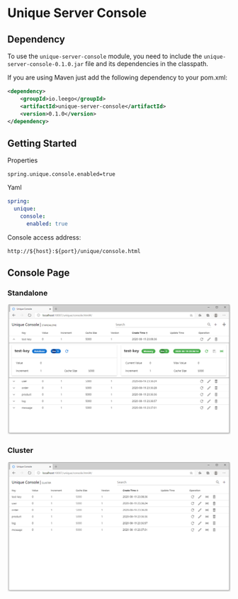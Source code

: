 # Unique Server Console

## Dependency

To use the `unique-server-console` module, you need to include the `unique-server-console-0.1.0.jar` file and its dependencies in the classpath.

If you are using Maven just add the following dependency to your pom.xml:

```xml
<dependency>
    <groupId>io.leego</groupId>
    <artifactId>unique-server-console</artifactId>
    <version>0.1.0</version>
</dependency>
```

## Getting Started

Properties

```properties
spring.unique.console.enabled=true
```

Yaml

```yaml
spring:
  unique:
    console:
      enabled: true
```

Console access address:

```
http://${host}:${port}/unique/console.html
```

## Console Page

### Standalone

![Standalone](../images/standalone.png)

### Cluster

![Cluster](../images/cluster.png)
